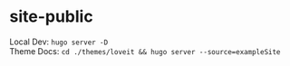 # site-public

Local Dev: `hugo server -D`  
Theme Docs: `cd ./themes/loveit && hugo server --source=exampleSite`  
